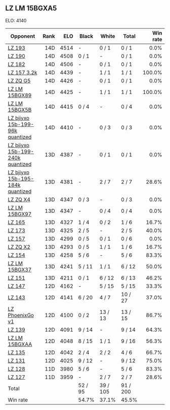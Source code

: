 ## LZ LM 15BGXA5 ##

ELO: 4140

Opponent | Rank | ELO | Black | White | Total | Win rate
---------|-----:|----:|-------|-------|-------|-------:
[LZ 193](LZ%20193.md) | 14D | 4514 | - | 0 / 1 | 0 / 1 | 0.0%
[LZ 190](LZ%20190.md) | 14D | 4508 | 0 / 1 | - | 0 / 1 | 0.0%
[LZ 182](LZ%20182.md) | 14D | 4506 | - | 0 / 1 | 0 / 1 | 0.0%
[LZ 157 3.2k](LZ%20157%203.2k.md) | 14D | 4439 | - | 1 / 1 | 1 / 1 | 100.0%
[LZ ZQ G5](LZ%20ZQ%20G5.md) | 14D | 4426 | - | 0 / 1 | 0 / 1 | 0.0%
[LZ LM 15BGX89](LZ%20LM%2015BGX89.md) | 14D | 4425 | - | 1 / 1 | 1 / 1 | 100.0%
[LZ LM 15BGX5B](LZ%20LM%2015BGX5B.md) | 14D | 4415 | 0 / 4 | - | 0 / 4 | 0.0%
[LZ bjiyxo 15b-199-96k quantized](LZ%20bjiyxo%2015b-199-96k%20quantized.md) | 14D | 4410 | - | 0 / 3 | 0 / 3 | 0.0%
[LZ bjiyxo 15b-199-240k quantized](LZ%20bjiyxo%2015b-199-240k%20quantized.md) | 13D | 4387 | - | 0 / 1 | 0 / 1 | 0.0%
[LZ bjiyxo 15b-195-184k quantized](LZ%20bjiyxo%2015b-195-184k%20quantized.md) | 13D | 4381 | - | 2 / 7 | 2 / 7 | 28.6%
[LZ ZQ X4](LZ%20ZQ%20X4.md) | 13D | 4347 | 0 / 3 | - | 0 / 3 | 0.0%
[LZ LM 15BGX97](LZ%20LM%2015BGX97.md) | 13D | 4347 | - | 0 / 4 | 0 / 4 | 0.0%
[LZ 165](LZ%20165.md) | 13D | 4327 | 1 / 4 | 0 / 2 | 1 / 6 | 16.7%
[LZ 173](LZ%20173.md) | 13D | 4325 | 2 / 5 | - | 2 / 5 | 40.0%
[LZ 157](LZ%20157.md) | 13D | 4299 | 0 / 5 | 0 / 1 | 0 / 6 | 0.0%
[LZ ZQ X2](LZ%20ZQ%20X2.md) | 13D | 4293 | 0 / 5 | 1 / 1 | 1 / 6 | 16.7%
[LZ 154](LZ%20154.md) | 13D | 4258 | 5 / 6 | - | 5 / 6 | 83.3%
[LZ LM 15BGX37](LZ%20LM%2015BGX37.md) | 13D | 4241 | 5 / 11 | 1 / 1 | 6 / 12 | 50.0%
[LZ 151](LZ%20151.md) | 13D | 4211 | 0 / 1 | 6 / 12 | 6 / 13 | 46.2%
[LZ 147](LZ%20147.md) | 12D | 4162 | - | 5 / 15 | 5 / 15 | 33.3%
[LZ 143](LZ%20143.md) | 12D | 4141 | 6 / 20 | 4 / 7 | 10 / 27 | 37.0%
[LZ PhoenixGo v1](LZ%20PhoenixGo%20v1.md) | 12D | 4100 | 0 / 2 | 13 / 13 | 13 / 15 | 86.7%
[LZ 139](LZ%20139.md) | 12D | 4091 | 9 / 14 | - | 9 / 14 | 64.3%
[LZ LM 15BGXAA](LZ%20LM%2015BGXAA.md) | 12D | 4048 | 8 / 15 | 1 / 1 | 9 / 16 | 56.3%
[LZ 135](LZ%20135.md) | 12D | 4042 | 2 / 4 | 2 / 2 | 4 / 6 | 66.7%
[LZ 131](LZ%20131.md) | 12D | 4025 | 9 / 12 | - | 9 / 12 | 75.0%
[LZ 128](LZ%20128.md) | 11D | 3980 | 5 / 6 | - | 5 / 6 | 83.3%
[LZ 127](LZ%20127.md) | 11D | 3959 | - | 2 / 7 | 2 / 7 | 28.6%
Total | | | 52 / 95 | 39 / 105 | 91 / 200 | 
Win rate| | | 54.7% | 37.1% | 45.5% | 
